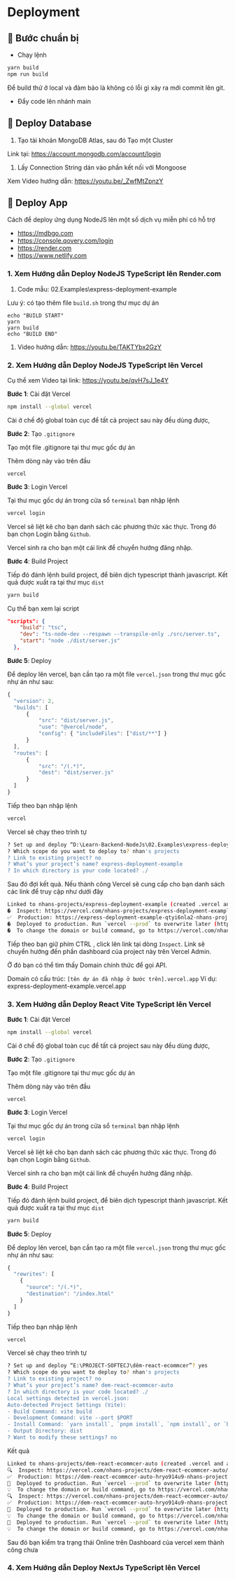 # Deployment

## 💛 Bước chuẩn bị

- Chạy lệnh 

```bash
yarn build
npm run build
```
Để build thử ở local và đảm bảo là không có lỗi gì xảy ra mới commit lên git.

- Đẩy code lên nhánh main

## 💛 Deploy Database

1. Tạo tài khoản MongoDB Atlas, sau đó Tạo một Cluster

Link tại: https://account.mongodb.com/account/login

1. Lấy Connection String dán vào phần kết nối với Mongoose

Xem Video hướng dẫn: https://youtu.be/_ZwfMtZpnzY

## 💛 Deploy App

Cách để deploy ứng dụng NodeJS lên một số dịch vụ miễn phí có hỗ trợ

- https://mdbgo.com
- https://console.qovery.com/login
- https://render.com
- https://www.netlify.com

### 1. Xem Hướng dẫn Deploy NodeJS TypeScript lên Render.com

1. Code mẫu: 02.Examples\express-deployment-example

Lưu ý: có tạo thêm file `build.sh` trong thư mục dự án

```shell
echo "BUILD START"
yarn
yarn build
echo "BUILD END"
```

1. Video hướng dẫn: https://youtu.be/TAKTYbx2GzY


### 2. Xem Hướng dẫn Deploy NodeJS TypeScript lên Vercel

Cụ thể xem Video tại link: https://youtu.be/qvH7sJ_1e4Y


**Bước 1**: Cài đặt Vercel

```bash
npm install --global vercel
```

Cài ở chế độ global toàn cục để tất cả project sau này đều dùng được,

**Bước 2**: Tạo `.gitignore `

Tạo một file .gitignore tại thư mục gốc dự án

Thêm dòng này vào trên đầu

```text
vercel
```

**Bước 3**: Login Vercel

Tại thư mục gốc dự án trong cửa sổ `terminal` bạn nhập lệnh

```bash
vercel login
```

Vercel sẽ liệt kê cho bạn danh sách các phương thức xác thực. Trong đó bạn chọn Login bằng `Github`.

Vercel sinh ra cho bạn một cái link để chuyển hướng đăng nhập.

**Bước 4**: Build Project

Tiếp đó đánh lệnh build project, để biên dịch typescript thành javascript. Kết quả được xuất ra tại thư mục `dist`

```bash
yarn build
```

Cụ thể bạn xem lại script

```json
"scripts": {
    "build": "tsc",
    "dev": "ts-node-dev --respawn --transpile-only ./src/server.ts",
    "start": "node ./dist/server.js"
  },
```

**Bước 5**: Deploy

Để deploy lên vercel, bạn cần tạo ra một file `vercel.json` trong thư mục gốc nhự án như sau:

```js
{
  "version": 2,
  "builds": [
      {
          "src": "dist/server.js",
          "use": "@vercel/node",
          "config": { "includeFiles": ["dist/**"] }
      }
  ],
  "routes": [
      {
          "src": "/(.*)",
          "dest": "dist/server.js"
      }
  ]
}
```

Tiếp theo bạn nhập lệnh

```bash
vercel
```

Vercel sẽ chạy theo trình tự

```bash
? Set up and deploy “D:\Learn-Backend-NodeJs\02.Examples\express-deployment-example”? yes
? Which scope do you want to deploy to? nhan's projects
? Link to existing project? no
? What’s your project’s name? express-deployment-example
? In which directory is your code located? ./
```

Sau đó đợi kết quả. Nếu thành công Vercel sẽ cung cấp cho bạn danh sách các link để truy cập như dưới đây

```bash
Linked to nhans-projects/express-deployment-example (created .vercel and added it to .gitignore)
�  Inspect: https://vercel.com/nhans-projects/express-deployment-example/U2SEjdxwJhWL2shnpHh6E8xyGKi1 [2s]
✅  Production: https://express-deployment-example-qtyi6nla2-nhans-projects.vercel.app [2s]
�  Deployed to production. Run `vercel --prod` to overwrite later (https://vercel.link/2F).
�  To change the domain or build command, go to https://vercel.com/nhans-projects/express-deployment-example/settings
```

Tiếp theo bạn giữ phím CTRL , click lên link tại dòng `Inspect`. Link sẽ chuyển hướng đến phần dashboard của project này trên Vercel Admin.

Ở đó bạn có thể tìm thấy Domain chính thức để gọi API.

Domain có cấu trúc: `[tên dự án đã nhập ở bước trên].vercel.app`
Ví dụ: express-deployment-example.vercel.app


### 3. Xem Hướng dẫn Deploy React Vite TypeScript lên Vercel


**Bước 1**: Cài đặt Vercel

```bash
npm install --global vercel
```

Cài ở chế độ global toàn cục để tất cả project sau này đều dùng được,

**Bước 2**: Tạo `.gitignore `

Tạo một file .gitignore tại thư mục gốc dự án

Thêm dòng này vào trên đầu

```text
vercel
```

**Bước 3**: Login Vercel

Tại thư mục gốc dự án trong cửa sổ `terminal` bạn nhập lệnh

```bash
vercel login
```

Vercel sẽ liệt kê cho bạn danh sách các phương thức xác thực. Trong đó bạn chọn Login bằng `Github`.

Vercel sinh ra cho bạn một cái link để chuyển hướng đăng nhập.

**Bước 4**: Build Project

Tiếp đó đánh lệnh build project, để biên dịch typescript thành javascript. Kết quả được xuất ra tại thư mục `dist`

```bash
yarn build
```


**Bước 5**: Deploy

Để deploy lên vercel, bạn cần tạo ra một file `vercel.json` trong thư mục gốc nhự án như sau:

```js
{
  "rewrites": [
    {
      "source": "/(.*)",
      "destination": "/index.html"
    }
  ]
}
```

Tiếp theo bạn nhập lệnh

```bash
vercel
```

Vercel sẽ chạy theo trình tự

```bash
? Set up and deploy “E:\PROJECT-SOFTECJ\dêm-react-ecommcer”? yes
? Which scope do you want to deploy to? nhan's projects
? Link to existing project? no
? What’s your project’s name? dem-react-ecommcer-auto
? In which directory is your code located? ./
Local settings detected in vercel.json:
Auto-detected Project Settings (Vite):
- Build Command: vite build
- Development Command: vite --port $PORT
- Install Command: `yarn install`, `pnpm install`, `npm install`, or `bun install`
- Output Directory: dist
? Want to modify these settings? no
```

Kết quả

```bash
Linked to nhans-projects/dem-react-ecommcer-auto (created .vercel and added it to .gitignore)
🔍  Inspect: https://vercel.com/nhans-projects/dem-react-ecommcer-auto/dFdZGmKC3onEiCTGKiv2Ymw6nj7a [2s]
✅  Production: https://dem-react-ecommcer-auto-hryo914u9-nhans-projects.vercel.app [2s]
📝  Deployed to production. Run `vercel --prod` to overwrite later (https://vercel.link/2F).
💡  To change the domain or build command, go to https://vercel.com/nhans-projects/dem-react-ecommcer-auto/settin🔗  Linked to nhans-projects/dem-react-ecommcer-auto (created .vercel and added it to .gitignore)
🔍  Inspect: https://vercel.com/nhans-projects/dem-react-ecommcer-auto/dFdZGmKC3onEiCTGKiv2Ymw6nj7a [2s]
✅  Production: https://dem-react-ecommcer-auto-hryo914u9-nhans-projects.vercel.app [2s]
📝  Deployed to production. Run `vercel --prod` to overwrite later (https://vercel.link/2F).
💡  To change the domain or build command, go to https://vercel.com/nhans-projects/dem-react-ecommcer-auto/settin✅  Production: https://dem-react-ecommcer-auto-hryo914u9-nhans-projects.vercel.app [2s]
📝  Deployed to production. Run `vercel --prod` to overwrite later (https://vercel.link/2F).
💡  To change the domain or build command, go to https://vercel.com/nhans-projects/dem-react-ecommcer-auto/settin💡  To change the domain or build command, go to https://vercel.com/nhans-projects/dem-react-ecommcer-auto/settings
```

Sau đó bạn kiểm tra trạng thái Online trên Dashboard của vercel xem thành công chưa


### 4. Xem Hướng dẫn Deploy NextJs TypeScript lên Vercel